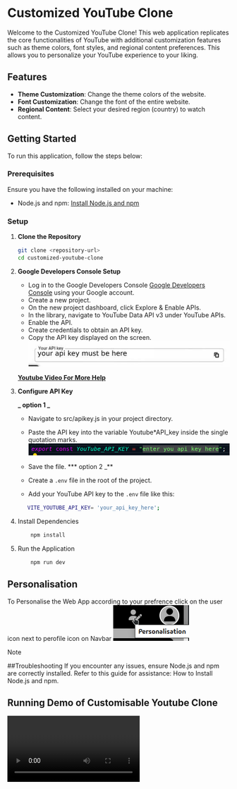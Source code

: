 # Customized YouTube Clone

Welcome to the Customized YouTube Clone! This web application replicates the core functionalities of YouTube with additional customization features such as theme colors, font styles, and regional content preferences. This allows you to personalize your YouTube experience to your liking.

## Features

- **Theme Customization**: Change the theme colors of the website.
- **Font Customization**: Change the font of the entire website.
- **Regional Content**: Select your desired region (country) to watch content.

## Getting Started

To run this application, follow the steps below:

### Prerequisites

Ensure you have the following installed on your machine:

- Node.js and npm: [Install Node.js and npm](https://www.geeksforgeeks.org/how-to-install-node-run-npm-in-vs-code/)

### Setup

1. **Clone the Repository**
   ```bash
   git clone <repository-url>
   cd customized-youtube-clone
   ```
2. **Google Developers Console Setup**

   - Log in to the Google Developers Console [Google Developers Console](https://console.cloud.google.com/) using your Google account.
   - Create a new project.
   - On the new project dashboard, click Explore & Enable APIs.
   - In the library, navigate to YouTube Data API v3 under YouTube APIs.
   - Enable the API.
   - Create credentials to obtain an API key.
   - Copy the API key displayed on the screen.
   ![ApiKeyHelp](./public/image.jpg)

   **[Youtube Video For More Help](https://www.youtube.com/watch?v=LLAZUTbc97I)**

3. **Configure API Key**

   **_ option 1 _**
   - Navigate to src/apikey.js in your project directory.
   - Paste the API key into the variable Youtube*API_key inside the single quotation marks.
   ![apiKeyHelp](./public/apikeyhelp.png)
   - Save the file.
   \*\** option 2 \_\*\*

   - Create a `.env` file in the root of the project.
   - Add your YouTube API key to the `.env` file like this:

   ```bash
      VITE_YOUTUBE_API_KEY= 'your_api_key_here';
   ```

4. Install Dependencies
   ```bash
       npm install
   ```
5. Run the Application

   ```bash
       npm run dev
   ```

## Personalisation

To Personalise the Web App according to your prefrence click on the user icon next to perofile icon on Navbar
![Personlise icon](/public/personaliseHelp.png)

> [!Note]
> ##Troubleshooting
> If you encounter any issues, ensure Node.js and npm are correctly installed. Refer to this guide for assistance: How to Install Node.js and npm.

## Running Demo of Customisable Youtube Clone

![Running Demo](./public/RunningDemo.mp4)
